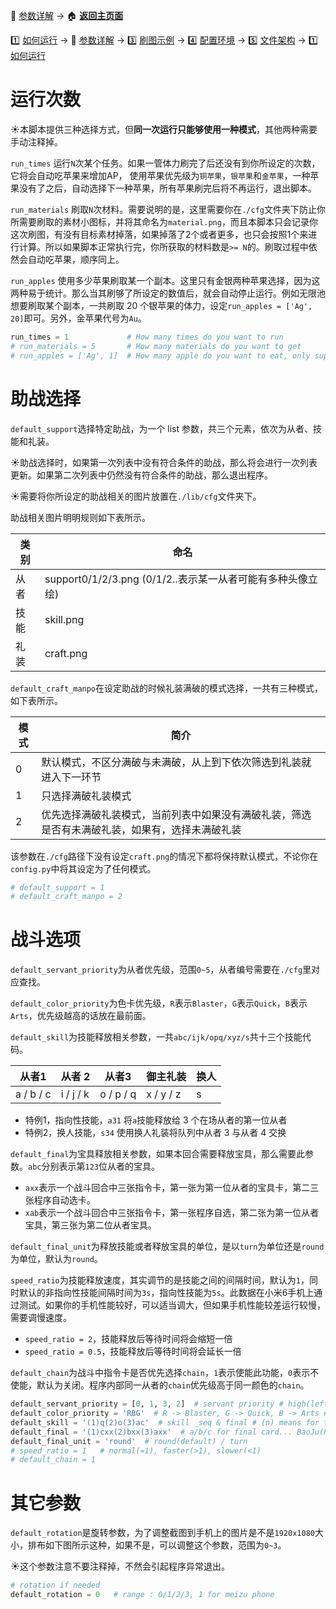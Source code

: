 📙 [参数详解](https://github.com/airbirdx/fgo-auto-run/blob/master/wiki/parameter.md) → :house: **[返回主页面](https://github.com/airbirdx/fgo-auto-run)**

:one: [如何运行](https://github.com/airbirdx/fgo-auto-run/blob/master/wiki/howtorun.md) → 📙 [参数详解](https://github.com/airbirdx/fgo-auto-run/blob/master/wiki/parameter.md) → :three: [刷图示例](https://github.com/airbirdx/fgo-auto-run/blob/master/wiki/example.md) → :four: [配置环境](https://github.com/airbirdx/fgo-auto-run/blob/master/wiki/environment.md) → :five: [文件架构](https://github.com/airbirdx/fgo-auto-run/blob/master/wiki/architecture.md) → 1️⃣ [如何运行](https://github.com/airbirdx/fgo-auto-run/blob/master/wiki/howtorun.md) 

# 运行次数

:sunny:本脚本提供三种选择方式，但**同一次运行只能够使用一种模式**，其他两种需要手动注释掉。

`run_times` 运行`N`次某个任务。如果一管体力刷完了后还没有到你所设定的次数，它将会自动吃苹果来增加AP， 使用苹果优先级为`铜苹果`，`银苹果`和`金苹果`，一种苹果没有了之后，自动选择下一种苹果，所有苹果刷完后将不再运行，退出脚本。

`run_materials` 刷取`N`次材料。需要说明的是，这里需要你在`./cfg`文件夹下防止你所需要刷取的素材小图标，并将其命名为`material.png`，而且本脚本只会记录你这次刷图，有没有目标素材掉落，如果掉落了2个或者更多，也只会按照1个来进行计算。所以如果脚本正常执行完，你所获取的材料数是`>= N`的。刷取过程中依然会自动吃苹果，顺序同上。

`run_apples` 使用多少苹果刷取某一个副本。这里只有金银两种苹果选择，因为这两种易于统计。那么当其刷够了所设定的数值后，就会自动停止运行。例如无限池想要刷取某个副本，一共刷取 20 个银苹果的体力，设定`run_apples = ['Ag', 20]`即可。另外，金苹果代号为`Au`。

```python
run_times = 1             # How many times do you want to run
# run_materials = 5       # How many materials do you want to get
# run_apples = ['Ag', 1]  # How many apple do you want to eat, only support 'Au' and 'Ag' apple
```


# 助战选择

`default_support`选择特定助战，为一个 list 参数，共三个元素，依次为从者、技能和礼装。

:sunny:助战选择时，如果第一次列表中没有符合条件的助战，那么将会进行一次列表更新。如果第二次列表中仍然没有符合条件的助战，那么退出程序。

:sunny:需要将你所设定的助战相关的图片放置在`./lib/cfg`文件夹下。​

助战相关图片明明规则如下表所示。

| 类别 | 命名                                                       |
| ---- | ---------------------------------------------------------- |
| 从者 | support0/1/2/3.png (0/1/2..表示某一从者可能有多种头像立绘) |
| 技能 | skill.png                                                  |
| 礼装 | craft.png                                                  |

`default_craft_manpo`在设定助战的时候礼装满破的模式选择，一共有三种模式，如下表所示。

| 模式 | 简介                                                         |
| ---- | ------------------------------------------------------------ |
| 0    | 默认模式，不区分满破与未满破，从上到下依次筛选到礼装就进入下一环节 |
| 1    | 只选择满破礼装模式                                           |
| 2    | 优先选择满破礼装模式，当前列表中如果没有满破礼装，筛选是否有未满破礼装，如果有，选择未满破礼装 |

该参数在`./cfg`路径下没有设定`craft.png`的情况下都将保持默认模式，不论你在`config.py`中将其设定为了任何模式。


```python
# default_support = 1
# default_craft_manpo = 2 
```

# 战斗选项

`default_servant_priority`为从者优先级，范围`0~5`，从者编号需要在`./cfg`里对应查找。

`default_color_priority`为色卡优先级，`R`表示`Blaster`，`G`表示`Quick`，`B`表示`Arts`，优先级越高的话放在最前面。

`default_skill`为技能释放相关参数，一共`abc/ijk/opq/xyz/s`共十三个技能代码。

| 从者1     | 从者 2    | 从者3     | 御主礼装  | 换人 |
| --------- | --------- | --------- | --------- | ---- |
| a / b / c | i / j / k | o / p / q | x / y / z | s    |

* 特例1，指向性技能，`a31` 将`a`技能释放给 3 个在场从者的第一位从者
* 特例2，换人技能，`s34` 使用换人礼装将队列中从者 3 与从者 4 交换

`default_final`为宝具释放相关参数，如果本回合需要释放宝具，那么需要此参数。`abc`分别表示第`123`位从者的宝具。

* `axx`表示一个战斗回合中三张指令卡，第一张为第一位从者的宝具卡，第二三张程序自动选卡。
* `xab`表示一个战斗回合中三张指令卡，第一张程序自选，第二张为第一位从者宝具，第三张为第二位从者宝具。

`default_final_unit`为释放技能或者释放宝具的单位，是以`turn`为单位还是`round`为单位，默认为`round`。

`speed_ratio`为技能释放速度，其实调节的是技能之间的间隔时间，默认为`1`，同时默认的非指向性技能间隔时间为`3s`，指向性技能为`5s`。此数据在小米6手机上通过测试。如果你的手机性能较好，可以适当调大，但如果手机性能较差运行较慢，需要调慢速度。

* `speed_ratio = 2`，技能释放后等待时间将会缩短一倍
* `speed_ratio = 0.5`，技能释放后等待时间将会延长一倍

`default_chain`为战斗中指令卡是否优先选择`chain`，`1`表示使能此功能，`0`表示不使能，默认为关闭。程序内部同一从者的`chain`优先级高于同一颜色的`chain`。

```python
default_servant_priority = [0, 1, 3, 2]  # servant priority # high(left) -> low(right)
default_color_priority = 'RBG'  # R -> Blaster, G -> Quick, B -> Arts # high(left) -> low(right)
default_skill = '(1)q(2)o(3)ac'  # skill _seq & final # (n) means for turn n # abc / ijk / opq / xyz / s
default_final = '(1)cxx(2)bxx(3)axx'  # a/b/c for final card... BaoJu(Pinyin)
default_final_unit = 'round'  # round(default) / turn
# speed_ratio = 1   # normal(=1), faster(>1), slower(<1)
# default_chain = 1
```

# 其它参数

`default_rotation`是旋转参数，为了调整截图到手机上的图片是不是`1920x1080`大小，排布如下图所示这种，如果不是，可以调整这个参数，范围为`0~3`。

:sunny:这个参数注意不要注释掉，不然会引起程序异常退出。

```python
# rotation if needed
default_rotation = 0   # range : 0/1/2/3, 1 for meizu phone
```

